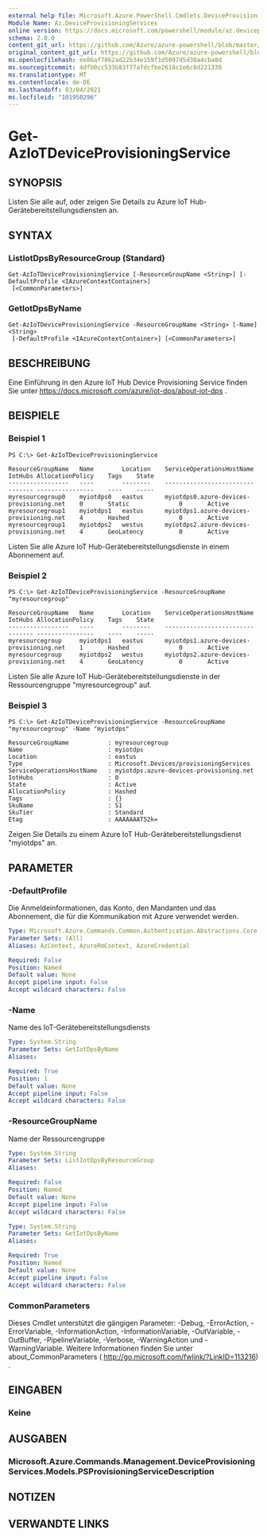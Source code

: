 ```yaml
---
external help file: Microsoft.Azure.PowerShell.Cmdlets.DeviceProvisioningServices.dll-Help.xml
Module Name: Az.DeviceProvisioningServices
online version: https://docs.microsoft.com/powershell/module/az.deviceprovisioningservices/get-aziotdeviceprovisioningservice
schema: 2.0.0
content_git_url: https://github.com/Azure/azure-powershell/blob/master/src/DeviceProvisioningServices/DeviceProvisioningServices/help/Get-AzIoTDeviceProvisioningService.md
original_content_git_url: https://github.com/Azure/azure-powershell/blob/master/src/DeviceProvisioningServices/DeviceProvisioningServices/help/Get-AzIoTDeviceProvisioningService.md
ms.openlocfilehash: ee86af7862ad22b34e159f1d5097d5d30a4cba8d
ms.sourcegitcommit: 4dfb0cc533b83f77afdcfbe2618c1e6c8d221330
ms.translationtype: MT
ms.contentlocale: de-DE
ms.lasthandoff: 03/04/2021
ms.locfileid: "101950296"
---
```

# Get-AzIoTDeviceProvisioningService

## SYNOPSIS
Listen Sie alle auf, oder zeigen Sie Details zu Azure IoT Hub-Gerätebereitstellungsdiensten an.

## SYNTAX

### ListIotDpsByResourceGroup (Standard)
```
Get-AzIoTDeviceProvisioningService [-ResourceGroupName <String>] [-DefaultProfile <IAzureContextContainer>]
 [<CommonParameters>]
```

### GetIotDpsByName
```
Get-AzIoTDeviceProvisioningService -ResourceGroupName <String> [-Name] <String>
 [-DefaultProfile <IAzureContextContainer>] [<CommonParameters>]
```

## BESCHREIBUNG
Eine Einführung in den Azure IoT Hub Device Provisioning Service finden Sie unter https://docs.microsoft.com/azure/iot-dps/about-iot-dps .

## BEISPIELE

### Beispiel 1
```
PS C:\> Get-AzIoTDeviceProvisioningService

ResourceGroupName   Name        Location    ServiceOperationsHostName                   IotHubs AllocationPolicy    Tags    State
-----------------   ----        --------    -------------------------                   ------- ----------------    ----    -----   
myresourcegroup0    myiotdps0   eastus      myiotdps0.azure-devices-provisioning.net    0       Static              0       Active
myresourcegroup1    myiotdps1   eastus      myiotdps1.azure-devices-provisioning.net    4       Hashed              0       Active
myresourcegroup1    myiotdps2   westus      myiotdps2.azure-devices-provisioning.net    4       GeoLatency          0       Active
```

Listen Sie alle Azure IoT Hub-Gerätebereitstellungsdienste in einem Abonnement auf.

### Beispiel 2
```
PS C:\> Get-AzIoTDeviceProvisioningService -ResourceGroupName "myresourcegroup"

ResourceGroupName   Name        Location    ServiceOperationsHostName                   IotHubs AllocationPolicy    Tags    State
-----------------   ----        --------    -------------------------                   ------- ----------------    ----    -----
myresourcegroup     myiotdps1   eastus      myiotdps1.azure-devices-provisioning.net    1       Hashed              0       Active
myresourcegroup     myiotdps2   westus      myiotdps2.azure-devices-provisioning.net    4       GeoLatency          0       Active
```

Listen Sie alle Azure IoT Hub-Gerätebereitstellungsdienste in der Ressourcengruppe "myresourcegroup" auf.

### Beispiel 3
```
PS C:\> Get-AzIoTDeviceProvisioningService -ResourceGroupName "myresourcegroup" -Name "myiotdps"

ResourceGroupName           : myresourcegroup
Name                        : myiotdps
Location                    : eastus
Type                        : Microsoft.Devices/provisioningServices
ServiceOperationsHostName   : myiotdps.azure-devices-provisioning.net
IotHubs                     : 0
State                       : Active
AllocationPolicy            : Hashed
Tags                        : {}
SkuName                     : S1
SkuTier                     : Standard
Etag                        : AAAAAAAT52k=
```

Zeigen Sie Details zu einem Azure IoT Hub-Gerätebereitstellungsdienst "myiotdps" an.

## PARAMETER

### -DefaultProfile
Die Anmeldeinformationen, das Konto, den Mandanten und das Abonnement, die für die Kommunikation mit Azure verwendet werden.

```yaml
Type: Microsoft.Azure.Commands.Common.Authentication.Abstractions.Core.IAzureContextContainer
Parameter Sets: (All)
Aliases: AzContext, AzureRmContext, AzureCredential

Required: False
Position: Named
Default value: None
Accept pipeline input: False
Accept wildcard characters: False
```

### -Name
Name des IoT-Gerätebereitstellungsdiensts

```yaml
Type: System.String
Parameter Sets: GetIotDpsByName
Aliases:

Required: True
Position: 1
Default value: None
Accept pipeline input: False
Accept wildcard characters: False
```

### -ResourceGroupName
Name der Ressourcengruppe

```yaml
Type: System.String
Parameter Sets: ListIotDpsByResourceGroup
Aliases:

Required: False
Position: Named
Default value: None
Accept pipeline input: False
Accept wildcard characters: False
```

```yaml
Type: System.String
Parameter Sets: GetIotDpsByName
Aliases:

Required: True
Position: Named
Default value: None
Accept pipeline input: False
Accept wildcard characters: False
```

### CommonParameters
Dieses Cmdlet unterstützt die gängigen Parameter: -Debug, -ErrorAction, -ErrorVariable, -InformationAction, -InformationVariable, -OutVariable, -OutBuffer, -PipelineVariable, -Verbose, -WarningAction und -WarningVariable. Weitere Informationen finden Sie unter about_CommonParameters ( http://go.microsoft.com/fwlink/?LinkID=113216) .

## EINGABEN

### Keine

## AUSGABEN

### Microsoft.Azure.Commands.Management.DeviceProvisioningServices.Models.PSProvisioningServiceDescription

## NOTIZEN

## VERWANDTE LINKS
